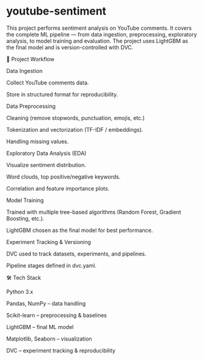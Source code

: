 # youtube-sentiment

This project performs sentiment analysis on YouTube comments. It covers the complete ML pipeline — from data ingestion, preprocessing, exploratory analysis, to model training and evaluation. The project uses LightGBM as the final model and is version-controlled with DVC.

🚀 Project Workflow

Data Ingestion

Collect YouTube comments data.

Store in structured format for reproducibility.

Data Preprocessing

Cleaning (remove stopwords, punctuation, emojis, etc.)

Tokenization and vectorization (TF-IDF / embeddings).

Handling missing values.

Exploratory Data Analysis (EDA)

Visualize sentiment distribution.

Word clouds, top positive/negative keywords.

Correlation and feature importance plots.

Model Training

Trained with multiple tree-based algorithms (Random Forest, Gradient Boosting, etc.).

LightGBM chosen as the final model for best performance.

Experiment Tracking & Versioning

DVC used to track datasets, experiments, and pipelines.

Pipeline stages defined in dvc.yaml.

🛠️ Tech Stack

Python 3.x

Pandas, NumPy – data handling

Scikit-learn – preprocessing & baselines

LightGBM – final ML model

Matplotlib, Seaborn – visualization

DVC – experiment tracking & reproducibility

